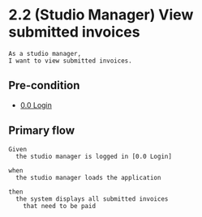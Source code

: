 # 2.2 (Studio Manager) View submitted invoices
```
As a studio manager,
I want to view submitted invoices.
```

## Pre-condition
* [0.0 Login](/0-0-login.md)

## Primary flow
```
Given
  the studio manager is logged in [0.0 Login]

when
  the studio manager loads the application

then 
  the system displays all submitted invoices
    that need to be paid
```